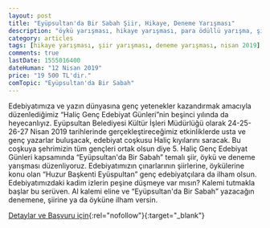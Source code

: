 ```yaml
---
layout: post
title: "Eyüpsultan'da Bir Sabah Şiir, Hikaye, Deneme Yarışması"
description: "öykü yarışması, hikaye yarışması, para ödüllü yarışma, şiir yarışması, deneme yarışması"
category: articles
tags: [hikaye yarışması, şiir yarışması, deneme yarışması, nisan 2019]
comments: true
lastDate: 1555016400
dateHuman: "12 Nisan 2019"
price: "19 500 TL'dir."
comTopic: "Eyüpsultan'da Bir Sabah"
---
```


Edebiyatımıza ve yazın dünyasına genç yetenekler kazandırmak amacıyla düzenlediğimiz “Haliç Genç Edebiyat Günleri”nin beşinci yılında da heyecanlıyız. Eyüpsultan Belediyesi Kültür İşleri Müdürlüğü olarak 24-25-26-27 Nisan 2019 tarihlerinde gerçekleştireceğimiz etkinliklerde usta ve genç yazarlar buluşacak, edebiyat coşkusu Haliç kıyılarını saracak. Bu coşkuya şehrimizin tüm gençleri ortak olsun diye 5. Haliç Genç Edebiyat Günleri kapsamında “Eyüpsultan'da Bir Sabah” temalı şiir, öykü ve deneme yarışması düzenliyoruz. Edebiyatımızın çınarlarının şiirlerine, öykülerine konu olan “Huzur Başkenti Eyüspultan” genç edebiyatçılara da ilham olsun. Edebiyatımızdaki kadim izlerin peşine düşmeye var mısın? Kalemi tutmakla başlar bu serüven. Al kalemi eline ve “Eyüpsultan'da Bir Sabah” yazacağın denemene, şiirine ya da öyküne ilham versin.

[Detaylar ve Başvuru için](https://kultursanat.eyupsultan.bel.tr/tr/eyupkultursanat/news/eyupsultanda-bir-sabah-siir-hikaye-deneme-yar/14724?utm_source=edebiyatyarismalari.com&utm_medium=affiliate){:rel="nofollow"}{:target="_blank"}